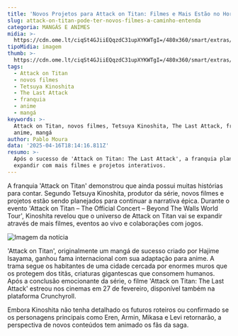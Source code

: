 ```yaml
---
title: 'Novos Projetos para Attack on Titan: Filmes e Mais Estão no Horizonte'
slug: attack-on-titan-pode-ter-novos-filmes-a-caminho-entenda
categoria: MANGÁS E ANIMES
midia: >-
  https://cdn.ome.lt/ciqSt4GJiiEQqzdC31upXYKWTgI=/480x360/smart/extras/conteudos/attack-on-titan_i5jOkNC.jpg
tipoMidia: imagem
thumb: >-
  https://cdn.ome.lt/ciqSt4GJiiEQqzdC31upXYKWTgI=/480x360/smart/extras/conteudos/attack-on-titan_i5jOkNC.jpg
tags:
  - Attack on Titan
  - novos filmes
  - Tetsuya Kinoshita
  - The Last Attack
  - franquia
  - anime
  - mangá
keywords: >-
  Attack on Titan, novos filmes, Tetsuya Kinoshita, The Last Attack, franquia,
  anime, mangá
author: Pablo Moura
data: '2025-04-16T18:14:16.811Z'
resumo: >-
  Após o sucesso de 'Attack on Titan: The Last Attack', a franquia planeja
  expandir com mais filmes e projetos interativos.
---
```


A franquia 'Attack on Titan' demonstrou que ainda possui muitas histórias para contar. Segundo Tetsuya Kinoshita, produtor da série, novos filmes e projetos estão sendo planejados para continuar a narrativa épica. Durante o evento 'Attack on Titan – The Official Concert – Beyond The Walls World Tour', Kinoshita revelou que o universo de Attack on Titan vai se expandir através de mais filmes, eventos ao vivo e colaborações com jogos.

![Imagem da notícia](https://cdn.ome.lt/zUr_9lOyOTq5ZmZBtuVqcWYGdQU=/fit-in/837x500/smart/uploads/conteudo/fotos/attack-on-titan-capa.png)

'Attack on Titan', originalmente um mangá de sucesso criado por Hajime Isayama, ganhou fama internacional com sua adaptação para anime. A trama segue os habitantes de uma cidade cercada por enormes muros que os protegem dos titãs, criaturas gigantescas que consomem humanos. Após a conclusão emocionante da série, o filme 'Attack on Titan: The Last Attack' estreou nos cinemas em 27 de fevereiro, disponível também na plataforma Crunchyroll.

Embora Kinoshita não tenha detalhado os futuros roteiros ou confirmado se os personagens principais como Eren, Armin, Mikasa e Levi retornarão, a perspectiva de novos conteúdos tem animado os fãs da saga.
